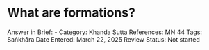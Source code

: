 # What are formations?

Answer in Brief: -
 Category: Khanda
Sutta References: MN 44
Tags: Saṅkhāra
Date Entered: March 22, 2025
Review Status: Not started